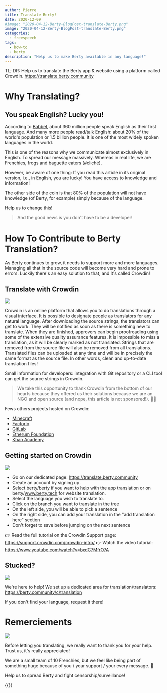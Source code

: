 ```yaml
---
author: Pierre
title: Translate Berty!
date: 2020-12-09
#image: "2020-04-12-Berty-BlogPost-translate-Berty.png"
image: "2020-04-12-Berty-BlogPost-translate-Berty.png"
categories:
  - freespeech
tags:
  - how-to
  - berty
description: "Help us to make Berty available in any language!"
---
```


TL; DR: Help us to translate the Berty app & website using a platform called Crowdin. https://translate.berty.community


# Why Translating?

## You speak English? Lucky you!

According to [Babbel](https://www.babbel.com/en/magazine/how-many-people-speak-english-and-where-is-it-spoken#:~:text=Out%20of%20the%20world's%20approximately,English%20as%20their%20first%20language.), about 360 million people speak English as their first language. And many more people read/talk English: about 20% of the world's population or 1.5 billion people. It is one of the most widely spoken languages in the world.

This is one of the reasons why we communicate almost exclusively in English. To spread our message massively. Whereas in real life, we are Frenchies, frogs and baguette eaters (#cliché).

However, be aware of one thing: If you read this article in its original version, i.e., in English, you are lucky! You have access to knowledge and information!

The other side of the coin is that 80% of the population will not have knowledge (of Berty, for example) simply because of the language.

Help us to change this!

> And the good news is you don't have to be a developer!


# How To Contribute to Berty Translation?

As Berty continues to grow, it needs to support more and more languages. Managing all that in the source code will become very hard and prone to errors. Luckily there's an easy solution to that, and it's called Crowdin!

## Translate with Crowdin

![](https://i.imgur.com/tlpFc46.png)


Crowdin is an online platform that allows you to do translations through a visual interface. It is possible to designate people as translators for any natural language. After downloading the source strings, the translators can get to work. They will be notified as soon as there is something new to translate. When they are finished, approvers can begin proofreading using some of the extensive quality assurance features. It is impossible to miss a translation, as it will be clearly marked as not translated. Strings that are removed from the source file will also be removed from all translations. Translated files can be uploaded at any time and will be in precisely the same format as the source file. In other words, clean and up-to-date translation files!

Small information for developers: integration with Git repository or a CLI tool can get the source strings in Crowdin.

> We take this opportunity to thank Crowdin from the bottom of our hearts because they offered us their solutions because we are an NGO and open source (and nope, this article is not sponsored!). 🧡🙏

Fews others projects hosted on Crowdin:
* [Minecraft](https://crowdin.com/project/minecraft)
* [Factorio](https://crowdin.com/project/factorio)
* [GitLab](https://crowdin.com/project/GitLab)
* [Etherum Foundation](https://crowdin.com/project/ethereumfoundation)
* [Khan Academy](https://crowdin.com/project/khanacademy)

## Getting started on Crowdin
![](https://i.imgur.com/su9Cz04.png)


* Go on our dedicated page: https://translate.berty.community
* Create an account by signing up.
* Select berty/berty if you want to help with the app translation or on berty/www.berty.tech for website translation.
* Select the language you wish to translate to.
* Click on the branch you want to translate in the tree
* On the left side, you will be able to pick a sentence
* On the right side, you can add your translation in the "add  translation here" section
* Don't forget to save before jumping on the next sentence

👉 Read the full tutorial on the Crowdin Support page: https://support.crowdin.com/crowdin-intro/ 👉 Watch the video tutorial: https://www.youtube.com/watch?v=bxdC7MfrO7A

## Stucked?


![](https://i.imgur.com/PBEsg67.png)


We're here to help! We set up a dedicated area for translation/translators: https://berty.community/c/translation

If you don't find your language, request it there!

# Remerciements

![](https://i.imgur.com/X7v8NJq.jpg)


Before letting you translating, we really want to thank you for your help. Trust us, it's really appreciated!

We are a small team of 10 Frenchies, but we feel like being part of something huge because of you / your support / your every message. 🧡

Help us to spread Berty and fight censorship/surveillance!

 {{<tweet id="1324380426090270721">}}

